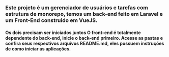 ### Este projeto é um gerenciador de usuários e tarefas com estrutura de monorepo, temos um back-end feito em Laravel e um Front-End construido em VueJS.

#### Os dois precisam ser iniciados juntos O front-end é totalmente dependente do back-end, inicie o back-end primeiro. Acesse as pastas e confira seus respectivos arquivos README.md, eles possuem instruções de como iniciar as aplicações.
